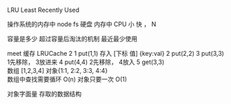 LRU  Least Recently Used

操作系统的内存中
node fs
硬盘 
  内存中 CPU 小 快 ， N

容量是多少  超过容量后淘汰的机制
最近最少使用

meet 缓存
LRUCache
  2 
1  put(1,1) 存入 [下标 值] {key:val}
2  put(2,2) 
3  put(3,3)  1先移除， 3放进来
4  put(4,4)  2先移除， 4放入
5  get(3,3)  
数组 [1,2,3,4]  对象{1:1, 2:2, 3:3, 4:4}   
数组中查找需要循环 O(n)    对象只要一次 O(1)

对象字面量  存取的数据结构